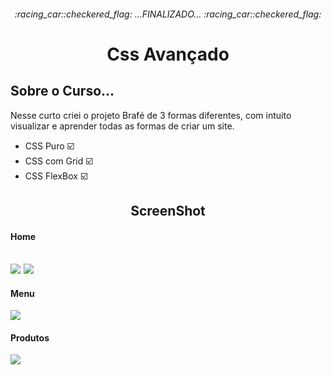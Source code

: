 <h6 align="center"> 
 :racing_car::checkered_flag:    ...FINALIZADO...     :racing_car::checkered_flag:
</h6>

<h1 align="center">Css Avançado</h1>


<h2>Sobre o Curso...</h2>
Nesse curto criei o projeto Brafé de 3 formas diferentes, com intuito
visualizar e aprender todas as formas de criar um site.

-  CSS Puro :ballot_box_with_check:
-  CSS com Grid :ballot_box_with_check:
-  CSS FlexBox :ballot_box_with_check:


<h2 align="center">ScreenShot</h2>
<h4>Home</h4>
<h2>
<img align="center" src="https://github.com/AdilsonMJ/CURSO-FRONTEND-ORIGAMID/blob/main/CSS%20Avan%C3%A7ado/screenshots/home1.png"  >
<img align="center" src="https://github.com/AdilsonMJ/CURSO-FRONTEND-ORIGAMID/blob/main/CSS%20Avan%C3%A7ado/screenshots/home2.png"  >
 
 </h2>
 
 <h4>Menu</h4>
<img align="center" src="https://github.com/AdilsonMJ/CURSO-FRONTEND-ORIGAMID/blob/main/CSS%20Avan%C3%A7ado/screenshots/menu.png"  >

 <h4>Produtos</h4>
<img align="center" src="https://github.com/AdilsonMJ/CURSO-FRONTEND-ORIGAMID/blob/main/CSS%20Avan%C3%A7ado/screenshots/produtos.png"  >

